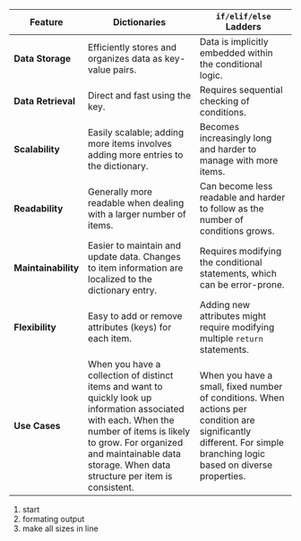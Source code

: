 | Feature             | Dictionaries                                                                                                                                                                                                                                    | `if/elif/else` Ladders                                                                                                                                             |
|---------------------|-------------------------------------------------------------------------------------------------------------------------------------------------------------------------------------------------------------------------------------------------|--------------------------------------------------------------------------------------------------------------------------------------------------------------------|
| **Data Storage**    | Efficiently stores and organizes data as key-value pairs.                                                                                                                                                                                       | Data is implicitly embedded within the conditional logic.                                                                                                          |
| **Data Retrieval**  | Direct and fast using the key.                                                                                                                                                                                                                  | Requires sequential checking of conditions.                                                                                                                        |
| **Scalability**     | Easily scalable; adding more items involves adding more entries to the dictionary.                                                                                                                                                              | Becomes increasingly long and harder to manage with more items.                                                                                                    |
| **Readability**     | Generally more readable when dealing with a larger number of items.                                                                                                                                                                             | Can become less readable and harder to follow as the number of conditions grows.                                                                                   |
| **Maintainability** | Easier to maintain and update data. Changes to item information are localized to the dictionary entry.                                                                                                                                          | Requires modifying the conditional statements, which can be error-prone.                                                                                           |
| **Flexibility**     | Easy to add or remove attributes (keys) for each item.                                                                                                                                                                                          | Adding new attributes might require modifying multiple `return` statements.                                                                                        |
| **Use Cases**       | When you have a collection of distinct items and want to quickly look up information associated with each. When the number of items is likely to grow. For organized and maintainable data storage. When data structure per item is consistent. | When you have a small, fixed number of conditions. When actions per condition are significantly different. For simple branching logic based on diverse properties. |

1. start
2. formating output
3. make all sizes in line